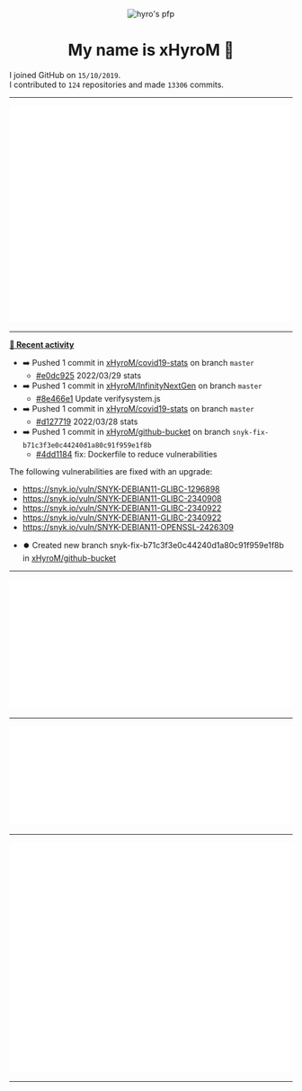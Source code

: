 <p align="center">
    <img src="https://avatars.githubusercontent.com/u/56601352" width="192" alt="hyro's pfp" />
    <h1 align="center">My name is xHyroM 👋</h1>
</p>

I joined GitHub on `15/10/2019`.  
I contributed to `124` repositories and made `13306` commits.  

___

<img src="https://github.com/xHyroM/xHyroM/blob/master/.cache/base.svg">

___

**[📰 Recent activity](https://github.com/xHyroM)**
* ➡️ Pushed 1 commit in [xHyroM/covid19-stats](https://github.com/xHyroM/covid19-stats) on branch `master`
  * [#e0dc925](https://github.com/xHyroM/covid19-stats/commit/e0dc925) 2022/03/29 stats
* ➡️ Pushed 1 commit in [xHyroM/InfinityNextGen](https://github.com/xHyroM/InfinityNextGen) on branch `master`
  * [#8e466e1](https://github.com/xHyroM/InfinityNextGen/commit/8e466e1) Update verifysystem.js
* ➡️ Pushed 1 commit in [xHyroM/covid19-stats](https://github.com/xHyroM/covid19-stats) on branch `master`
  * [#d127719](https://github.com/xHyroM/covid19-stats/commit/d127719) 2022/03/28 stats
* ➡️ Pushed 1 commit in [xHyroM/github-bucket](https://github.com/xHyroM/github-bucket) on branch `snyk-fix-b71c3f3e0c44240d1a80c91f959e1f8b`
  * [#4dd1184](https://github.com/xHyroM/github-bucket/commit/4dd1184) fix: Dockerfile to reduce vulnerabilities

The following vulnerabilities are fixed with an upgrade:
- https://snyk.io/vuln/SNYK-DEBIAN11-GLIBC-1296898
- https://snyk.io/vuln/SNYK-DEBIAN11-GLIBC-2340908
- https://snyk.io/vuln/SNYK-DEBIAN11-GLIBC-2340922
- https://snyk.io/vuln/SNYK-DEBIAN11-GLIBC-2340922
- https://snyk.io/vuln/SNYK-DEBIAN11-OPENSSL-2426309
* ⏺️ Created new branch snyk-fix-b71c3f3e0c44240d1a80c91f959e1f8b in [xHyroM/github-bucket](https://github.com/xHyroM/github-bucket)


___

<img src="https://github.com/xHyroM/xHyroM/blob/master/.cache/isocalendar.svg">

___

<img src="https://github.com/xHyroM/xHyroM/blob/master/.cache/languages.svg">

___

<img src="https://github.com/xHyroM/xHyroM/blob/master/.cache/achievements.svg">

___